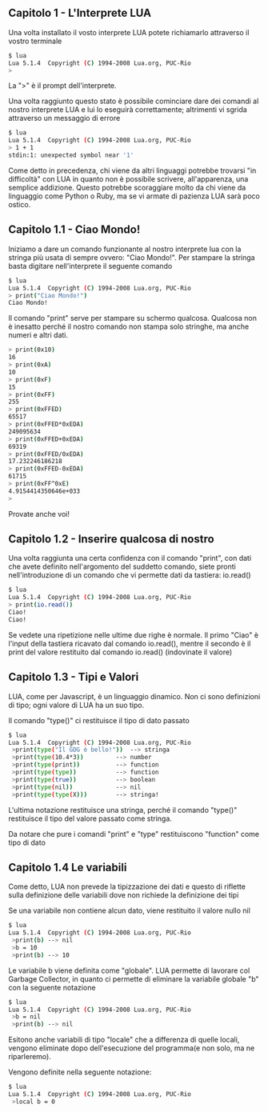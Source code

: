 ## Capitolo 1 - L'Interprete LUA

Una volta installato il vosto interprete LUA potete richiamarlo attraverso il vostro terminale 

```sh
$ lua
Lua 5.1.4  Copyright (C) 1994-2008 Lua.org, PUC-Rio
>
```
La ">" è il prompt dell'interprete.

Una volta raggiunto questo stato è possibile cominciare dare dei comandi al nostro interprete LUA e lui lo eseguirà correttamente; altrimenti vi sgrida attraverso un messaggio di errore  

```sh
$ lua
Lua 5.1.4  Copyright (C) 1994-2008 Lua.org, PUC-Rio
> 1 + 1
stdin:1: unexpected symbol near '1'
```
Come detto in precedenza, chi viene da altri linguaggi potrebbe trovarsi "in difficoltà" con LUA in quanto non è possibile scrivere, all'apparenza, una semplice addizione. Questo potrebbe scoraggiare molto da chi viene da linguaggio come Python o Ruby, ma se vi armate di pazienza LUA sarà poco ostico.


## Capitolo 1.1 - Ciao Mondo!

Iniziamo a dare un comando funzionante al nostro interprete lua con la stringa più usata di sempre ovvero: "Ciao Mondo!". 
Per stampare la stringa basta digitare nell'interprete il seguente comando

```sh
$ lua
Lua 5.1.4  Copyright (C) 1994-2008 Lua.org, PUC-Rio
> print("Ciao Mondo!")
Ciao Mondo!
```

Il comando "print" serve per stampare su schermo qualcosa. Qualcosa non è inesatto perché il nostro comando non stampa solo stringhe, ma anche numeri e altri dati.

```sh
> print(0x10)
16
> print(0xA)
10
> print(0xF)
15
> print(0xFF)
255
> print(0xFFED)
65517
> print(0xFFED*0xEDA)
249095634
> print(0xFFED+0xEDA)
69319
> print(0xFFED/0xEDA)
17.232246186218
> print(0xFFED-0xEDA)
61715
> print(0xFF^0xE)
4.9154414350646e+033
>

```

Provate anche voi!
## Capitolo 1.2 - Inserire qualcosa di nostro

Una volta raggiunta una certa confidenza con il comando "print", con dati che avete definito nell'argomento del suddetto comando, siete pronti nell'introduzione di un comando che vi permette dati da tastiera: io.read()

```sh
$ lua
Lua 5.1.4  Copyright (C) 1994-2008 Lua.org, PUC-Rio
> print(io.read())
Ciao!
Ciao!
```

Se vedete una ripetizione nelle ultime due righe è normale. Il primo "Ciao" è l'input della tastiera ricavato dal comando io.read(), mentre il secondo è il print del valore restituito dal comando io.read() (indovinate il valore)


## Capitolo 1.3 - Tipi e Valori

LUA, come per Javascript, è un linguaggio dinamico. Non ci sono definizioni di tipo; ogni valore di LUA ha un suo tipo.

Il comando "type()" ci restituisce il tipo di dato passato

```sh
$ lua
Lua 5.1.4  Copyright (C) 1994-2008 Lua.org, PUC-Rio
 >print(type("Il GDG è bello!"))  --> stringa
 >print(type(10.4*3))         --> number
 >print(type(print))          --> function
 >print(type(type))           --> function
 >print(type(true))           --> boolean
 >print(type(nil))            --> nil
 >print(type(type(X)))        --> stringa!
```
L'ultima notazione restituisce una stringa, perché il comando "type()" restituisce il tipo del valore passato come stringa.

Da notare che pure i comandi "print" e "type" restituiscono "function" come tipo di dato

## Capitolo 1.4 Le variabili

Come detto, LUA non prevede la tipizzazione dei dati e questo di riflette sulla definizione delle variabili dove non richiede la definizione dei tipi

Se una variabile non contiene alcun dato, viene restituito il valore nullo nil


```sh
$ lua
Lua 5.1.4  Copyright (C) 1994-2008 Lua.org, PUC-Rio
 >print(b) --> nil
 >b = 10
 >print(b) --> 10
```

Le variabile b viene definita come "globale".
LUA permette di lavorare col Garbage Collector, in quanto ci permette di eliminare la variabile globale "b" con la seguente notazione

```sh
$ lua
Lua 5.1.4  Copyright (C) 1994-2008 Lua.org, PUC-Rio
 >b = nil
 >print(b) --> nil
```

Esitono anche variabili di tipo "locale" che a differenza di quelle locali, vengono eliminate dopo dell'esecuzione del programma(e non solo, ma ne riparleremo).

Vengono definite nella seguente notazione:


```sh
$ lua
Lua 5.1.4  Copyright (C) 1994-2008 Lua.org, PUC-Rio
 >local b = 0
```
